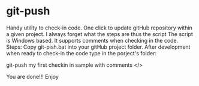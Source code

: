 # git-push
Handy utility to check-in code.  One click to update gitHub repository within a given project.
I always forget what the steps are thus the script
The script is Windows based. It supports comments when checking in the code.
Steps:
Copy git-pish.bat into your gitHub project folder.
After development when ready to check-in the code type in the porject's folder:

</I> git-push  my first checkin in sample with comments </>



You are done!!!
Enjoy
